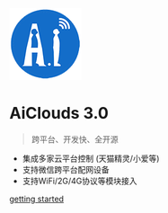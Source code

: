 ![logo](docs/_media/aithinker.png)

# **AiClouds 3.0**

> 跨平台、开发快、全开源

- 集成多家云平台控制 (天猫精灵/小爱等)
- 支持微信跨平台配网设备
- 支持WiFi/2G/4G协议等模块接入

[getting started](/1.quick/background)
